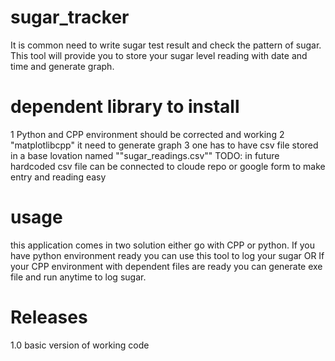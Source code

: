 # sugar_tracker
It is common need to write sugar test result and check the pattern of sugar. This tool will provide you to store your sugar level reading with date and time and generate graph.

# dependent library to install
1 Python and CPP environment should be corrected and working
2 "matplotlibcpp" it need to generate graph
3 one has to have csv file stored in a base lovation named ""sugar_readings.csv""
  TODO: in future hardcoded csv file can be connected to cloude repo or google form to make entry and reading easy

# usage
this application comes in two solution either go with CPP or python.
If you have python environment ready you can use this tool to log your sugar OR
If your CPP environment with dependent files are ready you can generate exe file and run anytime to log sugar.
# Releases
1.0 basic version of working code